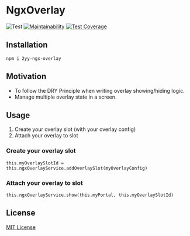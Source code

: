 # NgxOverlay

![Test](https://github.com/2YY/ngx-overlay/workflows/Test/badge.svg)
[![Maintainability](https://api.codeclimate.com/v1/badges/c00046125264170a84e5/maintainability)](https://codeclimate.com/github/2YY/ngx-overlay/maintainability)
[![Test Coverage](https://api.codeclimate.com/v1/badges/c00046125264170a84e5/test_coverage)](https://codeclimate.com/github/2YY/ngx-overlay/test_coverage)

## Installation

`npm i 2yy-ngx-overlay`

## Motivation

- To follow the DRY Principle when writing overlay showing/hiding logic.
- Manage multiple overlay state in a screen.

## Usage

1. Create your overlay slot (with your overlay config)
2. Attach your overlay to slot

### Create your overlay slot

`this.myOverlaySlotId = this.ngxOverlayService.addOverlaySlot(myOverlayConfig)`

### Attach your overlay to slot

`this.ngxOverlayService.show(this.myPortal, this.myOverlaySlotId)`

## License

[MIT License](./LICENSE)

